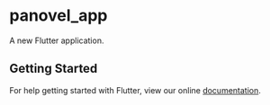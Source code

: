 # panovel_app

A new Flutter application.

## Getting Started

For help getting started with Flutter, view our online
[documentation](https://flutter.io/).
